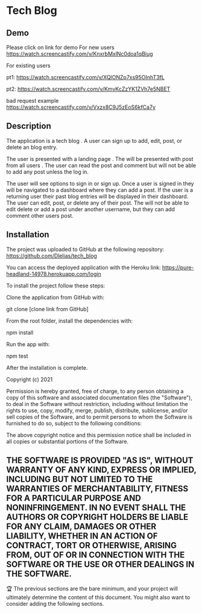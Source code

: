 # Tech Blog

## Demo
Please click on link for demo 
For new users 
https://watch.screencastify.com/v/KnxrbMxlNc0doa1qBiug

For existing users 

pt1: https://watch.screencastify.com/v/XQlONZp7xs95OInhT3fL

pt2: https://watch.screencastify.com/v/KmvKcZzYK1ZVh7e5NBET

bad request example
https://watch.screencastify.com/v/Vxzx8C9J5zEoS6kfCa7y
## Description
The application is a tech blog . A user can sign up to add, edit, post, or delete an blog entry. 

The user is presented with a landing page . The will be presented with post from all users . The user can read the post and comment but will not be able to add any post unless the log in. 

The user will see options to sign in or sign up. Once a user is signed in they will be navigated to a dashboard where they can add a post. If the user is a returning user their past blog entries will be displayed in their dashboard. The user can edit, post, or delete any of their post. The will not be able to edit delete or add a post under another username, but they can add comment other users post. 


## Installation
The project was uploaded to GitHub at the following repository: https://github.com/Dlelias/tech_blog

You can access the deployed application with the Heroku link: https://pure-headland-14978.herokuapp.com/login

To install the project follow these steps:

Clone the application from GitHub with:

git clone [clone link from GitHub]

From the root folder, install the dependencies with:

npm install

Run the app with:

npm test

After the installation is complete. 


Copyright (c) 2021 

Permission is hereby granted, free of charge, to any person obtaining a copy of this software and associated documentation files (the "Software"), to deal in the Software without restriction, including without limitation the rights to use, copy, modify, merge, publish, distribute, sublicense, and/or sell copies of the Software, and to permit persons to whom the Software is furnished to do so, subject to the following conditions:

The above copyright notice and this permission notice shall be included in all copies or substantial portions of the Software.

THE SOFTWARE IS PROVIDED "AS IS", WITHOUT WARRANTY OF ANY KIND, EXPRESS OR IMPLIED, INCLUDING BUT NOT LIMITED TO THE WARRANTIES OF MERCHANTABILITY, FITNESS FOR A PARTICULAR PURPOSE AND NONINFRINGEMENT. IN NO EVENT SHALL THE AUTHORS OR COPYRIGHT HOLDERS BE LIABLE FOR ANY CLAIM, DAMAGES OR OTHER LIABILITY, WHETHER IN AN ACTION OF CONTRACT, TORT OR OTHERWISE, ARISING FROM, OUT OF OR IN CONNECTION WITH THE SOFTWARE OR THE USE OR OTHER DEALINGS IN THE SOFTWARE.
---
🏆 The previous sections are the bare minimum, and your project will ultimately determine the content of this document. You might also want to consider adding the following sections.
